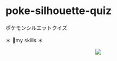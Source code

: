 # poke-silhouette-quiz
ポケモンシルエットクイズ

＊ 🌱‬my skills ＊
<p align="center">
  <a href="https://skillicons.dev">
    <img src="https://skillicons.dev/icons?i=git,github,figma,react,tailwind,html,css,js,ts" />
  </a>
</p>